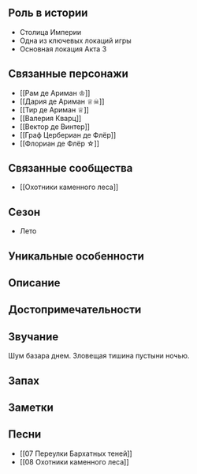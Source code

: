 
## Роль в истории

* Столица Империи
* Одна из ключевых локаций игры
* Основная локация Акта 3

## Связанные персонажи

* [[Рам де Ариман ♔]]
* [[Дария де Ариман ♕☠]]
* [[Тир де Ариман ♕]]
* [[Валерия Кварц]]
* [[Вектор де Винтер]]
* [[Граф Цербериан де Флёр]]
* [[Флориан де Флёр ☆]]

## Связанные сообщества

* [[Охотники каменного леса]]

## Сезон

* Лето

## Уникальные особенности


## Описание


## Достопримечательности


## Звучание

Шум базара днем. Зловещая тишина пустыни ночью.

## Запах


## Заметки


## Песни

* [[07 Переулки Бархатных теней]]
* [[08 Охотники каменного леса]]